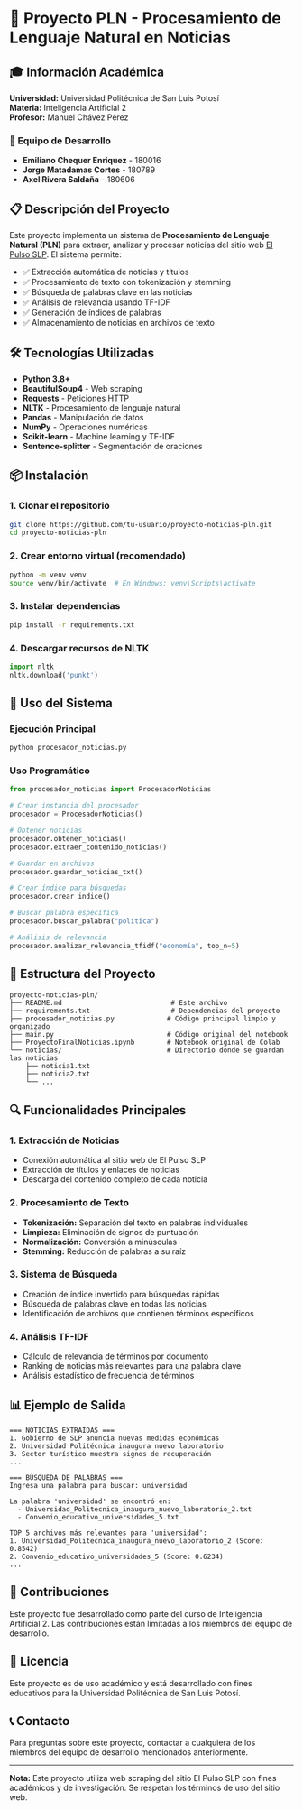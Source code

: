 # 📰 Proyecto PLN - Procesamiento de Lenguaje Natural en Noticias

## 🎓 Información Académica

**Universidad:** Universidad Politécnica de San Luis Potosí  
**Materia:** Inteligencia Artificial 2  
**Profesor:** Manuel Chávez Pérez  

### 👥 Equipo de Desarrollo
- **Emiliano Chequer Enriquez** - 180016
- **Jorge Matadamas Cortes** - 180789  
- **Axel Rivera Saldaña** - 180606

## 📋 Descripción del Proyecto

Este proyecto implementa un sistema de **Procesamiento de Lenguaje Natural (PLN)** para extraer, analizar y procesar noticias del sitio web [El Pulso SLP](https://pulsoslp.com.mx/). El sistema permite:

- ✅ Extracción automática de noticias y títulos
- ✅ Procesamiento de texto con tokenización y stemming
- ✅ Búsqueda de palabras clave en las noticias
- ✅ Análisis de relevancia usando TF-IDF
- ✅ Generación de índices de palabras
- ✅ Almacenamiento de noticias en archivos de texto

## 🛠️ Tecnologías Utilizadas

- **Python 3.8+**
- **BeautifulSoup4** - Web scraping
- **Requests** - Peticiones HTTP
- **NLTK** - Procesamiento de lenguaje natural
- **Pandas** - Manipulación de datos
- **NumPy** - Operaciones numéricas
- **Scikit-learn** - Machine learning y TF-IDF
- **Sentence-splitter** - Segmentación de oraciones

## 📦 Instalación

### 1. Clonar el repositorio
```bash
git clone https://github.com/tu-usuario/proyecto-noticias-pln.git
cd proyecto-noticias-pln
```

### 2. Crear entorno virtual (recomendado)
```bash
python -m venv venv
source venv/bin/activate  # En Windows: venv\Scripts\activate
```

### 3. Instalar dependencias
```bash
pip install -r requirements.txt
```

### 4. Descargar recursos de NLTK
```python
import nltk
nltk.download('punkt')
```

## 🚀 Uso del Sistema

### Ejecución Principal
```bash
python procesador_noticias.py
```

### Uso Programático
```python
from procesador_noticias import ProcesadorNoticias

# Crear instancia del procesador
procesador = ProcesadorNoticias()

# Obtener noticias
procesador.obtener_noticias()
procesador.extraer_contenido_noticias()

# Guardar en archivos
procesador.guardar_noticias_txt()

# Crear índice para búsquedas
procesador.crear_indice()

# Buscar palabra específica
procesador.buscar_palabra("política")

# Análisis de relevancia
procesador.analizar_relevancia_tfidf("economía", top_n=5)
```

## 📁 Estructura del Proyecto

```
proyecto-noticias-pln/
├── README.md                           # Este archivo
├── requirements.txt                    # Dependencias del proyecto
├── procesador_noticias.py             # Código principal limpio y organizado
├── main.py                            # Código original del notebook
├── ProyectoFinalNoticias.ipynb        # Notebook original de Colab
└── noticias/                          # Directorio donde se guardan las noticias
    ├── noticia1.txt
    ├── noticia2.txt
    └── ...
```

## 🔍 Funcionalidades Principales

### 1. Extracción de Noticias
- Conexión automática al sitio web de El Pulso SLP
- Extracción de títulos y enlaces de noticias
- Descarga del contenido completo de cada noticia

### 2. Procesamiento de Texto
- **Tokenización:** Separación del texto en palabras individuales
- **Limpieza:** Eliminación de signos de puntuación
- **Normalización:** Conversión a minúsculas
- **Stemming:** Reducción de palabras a su raíz

### 3. Sistema de Búsqueda
- Creación de índice invertido para búsquedas rápidas
- Búsqueda de palabras clave en todas las noticias
- Identificación de archivos que contienen términos específicos

### 4. Análisis TF-IDF
- Cálculo de relevancia de términos por documento
- Ranking de noticias más relevantes para una palabra clave
- Análisis estadístico de frecuencia de términos

## 📊 Ejemplo de Salida

```
=== NOTICIAS EXTRAÍDAS ===
1. Gobierno de SLP anuncia nuevas medidas económicas
2. Universidad Politécnica inaugura nuevo laboratorio
3. Sector turístico muestra signos de recuperación
...

=== BÚSQUEDA DE PALABRAS ===
Ingresa una palabra para buscar: universidad

La palabra 'universidad' se encontró en:
  - Universidad_Politecnica_inaugura_nuevo_laboratorio_2.txt
  - Convenio_educativo_universidades_5.txt

TOP 5 archivos más relevantes para 'universidad':
1. Universidad_Politecnica_inaugura_nuevo_laboratorio_2 (Score: 0.8542)
2. Convenio_educativo_universidades_5 (Score: 0.6234)
...
```

## 🤝 Contribuciones

Este proyecto fue desarrollado como parte del curso de Inteligencia Artificial 2. Las contribuciones están limitadas a los miembros del equipo de desarrollo.

## 📄 Licencia

Este proyecto es de uso académico y está desarrollado con fines educativos para la Universidad Politécnica de San Luis Potosí.

## 📞 Contacto

Para preguntas sobre este proyecto, contactar a cualquiera de los miembros del equipo de desarrollo mencionados anteriormente.

---

**Nota:** Este proyecto utiliza web scraping del sitio El Pulso SLP con fines académicos y de investigación. Se respetan los términos de uso del sitio web.
